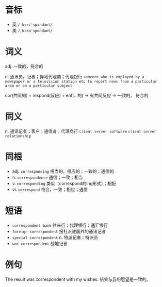 # 音标

- 英 `/ˌkɔri'spɔndənt/`
- 美 `/,kɔrə'spɑndənt/`

# 词义

adj. 一致的，符合的


n. 通讯员，记者；异地代理商；代理银行
`someone who is employed by a newspaper or a television station etc to report news from a particular area or on a particular subject`



cor(共同的) + respond(反应) + ent(…的) → 有共同反应 → 一致的， 符合的

# 同义

n. 通讯记者；客户；通信者；代理商行
`client server software` `client server relationship`

# 同根

- adj. `corresponding` 相当的，相应的；一致的；通信的
- n. `correspondence` 通信；一致；相当
- v. `corresponding` 类似（correspond的ing形式）；相配
- vi. `correspond` 符合，一致；相应；通信

# 短语

- `correspondent bank` 往来行；代理银行；通汇银行
- `foreign correspondent` 报社派驻国外的通讯记者
- `special correspondent` n. 特派记者；特派员
- `war correspondent` 战地记者

# 例句

The result was correspondent with my wishes.
结果与我的愿望是一致的。


